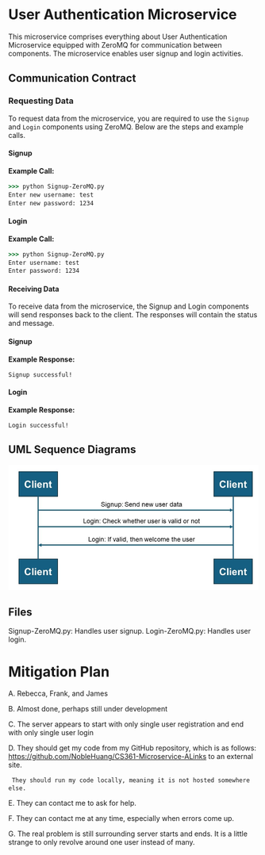 # User Authentication Microservice
This microservice comprises everything about User Authentication Microservice equipped with ZeroMQ for communication between components. The microservice enables user signup and login activities.

## Communication Contract

### Requesting Data
To request data from the microservice, you are required to use the `Signup` and `Login` components using ZeroMQ. Below are the steps and example calls.

#### Signup
**Example Call:**
```cmd
>>> python Signup-ZeroMQ.py
Enter new username: test
Enter new password: 1234
```

#### Login
**Example Call:**
```cmd
>>> python Signup-ZeroMQ.py
Enter username: test
Enter password: 1234
```

#### Receiving Data
To receive data from the microservice, the Signup and Login components will send responses back to the client. The responses will contain the status and message.

#### Signup
**Example Response:**
```
Signup successful!
```

#### Login
**Example Response:**
```
Login successful!
```

## UML Sequence Diagrams
![CS 361 Microservice A](https://raw.githubusercontent.com/NobleHuang/CS361-Microservice-A/main/UML-seq-diagram.jpg)

## Files
Signup-ZeroMQ.py: Handles user signup.
Login-ZeroMQ.py: Handles user login.

# Mitigation Plan

A. Rebecca, Frank, and James

B. Almost done, perhaps still under development

C. The server appears to start with only single user registration and end with only single user login

D. They should get my code from my GitHub repository, which is as follows: https://github.com/NobleHuang/CS361-Microservice-ALinks to an external site.

     They should run my code locally, meaning it is not hosted somewhere else.

E. They can contact me to ask for help.

F. They can contact me at any time, especially when errors come up.

G. The real problem is still surrounding server starts and ends. It is a little strange to only revolve around one user instead of many.
